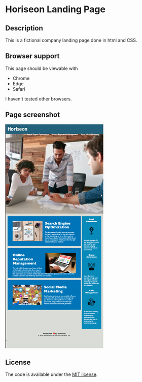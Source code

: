 # Horiseon Landing Page

## Description
This is a fictional company landing page done in html and CSS.

## Browser support
This page should be viewable with
* Chrome
* Edge 
* Safari

I haven't tested other browsers.

## Page screenshot
![Screenshot Horiseon landing page](/assets/Screenshot.png)
## License
The code is available under the [MIT license](https://github.com/h5bp/html5-boilerplate/blob/master/LICENSE.txt).
